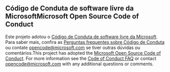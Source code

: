 ## <a name="microsoft-open-source-code-of-conduct"></a><span data-ttu-id="72577-101">Código de Conduta de software livre da Microsoft</span><span class="sxs-lookup"><span data-stu-id="72577-101">Microsoft Open Source Code of Conduct</span></span>
<span data-ttu-id="72577-p101">Este projeto adotou o [Código de Conduta de software livre da Microsoft](https://opensource.microsoft.com/codeofconduct/). Para saber mais, confira as [Perguntas frequentes sobre Código de Conduta](https://opensource.microsoft.com/codeofconduct/faq/) ou contate [opencode@microsoft.com](mailto:opencode@microsoft.com) se tiver outras dúvidas ou comentários.</span><span class="sxs-lookup"><span data-stu-id="72577-p101">This project has adopted the [Microsoft Open Source Code of Conduct](https://opensource.microsoft.com/codeofconduct/). For more information see the [Code of Conduct FAQ](https://opensource.microsoft.com/codeofconduct/faq/) or contact [opencode@microsoft.com](mailto:opencode@microsoft.com) with any additional questions or comments.</span></span>